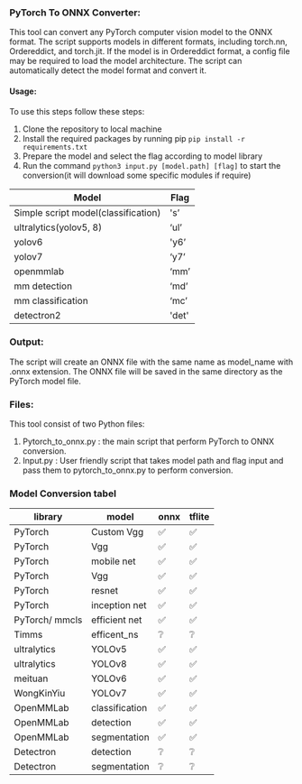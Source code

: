 ### PyTorch To ONNX Converter:


This tool can convert any PyTorch computer vision model to the ONNX format. The script supports models in different formats, including torch.nn, Ordereddict, and torch.jit. If the model is in Ordereddict format, a config file may be required to load the model architecture. The script can automatically detect the model format and convert it.


#### Usage: 
To use this steps follow these steps:
                
1. Clone the repository to local machine 
2. Install the required packages by running pip  `pip install -r requirements.txt`
3. Prepare the model and select the flag according to model library
4. Run the command ```python3 input.py [model.path] [flag]``` to start the conversion(it will download some specific modules if require)


| Model  | Flag |
| ------------- | ------------- |
| Simple script model(classification) | 's’  |
| ultralytics(yolov5, 8)| ‘ul’  |
| yolov6| 'y6’  |
| yolov7| ‘y7’  |
| openmmlab| ‘mm’  |
| mm detection | ‘md’  |
| mm classification| ‘mc’  |
| detectron2  |'det'|

### Output:
The script will create an ONNX file with the same name as model_name with .onnx extension. The ONNX file will be saved in the same directory as the PyTorch model file.

### Files:
This tool consist of two Python files:
1. Pytorch_to_onnx.py : the main script that perform PyTorch to ONNX conversion.
2. Input.py : User friendly script that takes model path and flag input and pass them to pytorch_to_onnx.py to perform conversion.


### Model Conversion tabel
|library| model | onnx| tflite
| ------------- | ------------- |------------- | ------------- |
|PyTorch|Custom Vgg|✅|✅|
|PyTorch| Vgg  |✅|✅|
|PyTorch|mobile net|✅|✅|
| PyTorch| Vgg  |✅|✅|
| PyTorch |resnet|✅|✅|
| PyTorch| inception net|✅|✅|
| PyTorch/ mmcls|efficient net|✅|✅|
| Timms |efficent_ns|❔|❔|
|ultralytics| YOLOv5  |✅|✅|
|ultralytics| YOLOv8  |✅|✅|
|meituan| YOLOv6 |✅|✅|
|WongKinYiu| YOLOv7|✅|✅|
|OpenMMLab| classification|✅|✅|
|OpenMMLab| detection|✅|✅|
|OpenMMLab| segmentation  |✅|✅|
|Detectron| detection|❔|❔|
|Detectron|segmentation|❔|❔|
